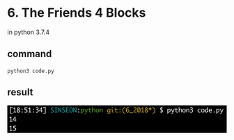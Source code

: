 # 6. The Friends 4 Blocks
in python 3.7.4

## command
```
python3 code.py
```

## result
![Alt text](./result.png)